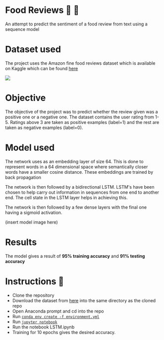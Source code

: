 # Food Reviews 🍞 🍔
An attempt to predict the sentiment of a food review from text using a sequence model

# Dataset used
The project uses the Amazon fine food reviews dataset which is available on Kaggle
which can be found [here](https://www.kaggle.com/snap/amazon-fine-food-reviews)
  
![](dataset.png)

# Objective
The objective of the project was to predict whether the review given was a positive one or a negative one. The dataset contains the user rating from 1-5. Ratings above 3 are taken as positive examples (label=1) and the rest are taken as negative examples (label=0).

# Model used
The network uses as an embedding layer of size 64. This is done to represent words in a 64 dimensional space where semantically closer words have a smaller cosine distance. These embeddings are trained by back propagation

The network is then followed by a bidirectional LSTM. LSTM's have been chosen to help carry out information in sequences from one end to another end. The cell state in the LSTM layer helps in achieving this.

The network is then followed by a few dense layers with the final one having a sigmoid activation.

(insert model image here)

# Results
The model gives a result of **95% training accuracy** and **91% testing accuracy**

# Instructions 📝
- Clone the repository
- Download the dataset from [here](https://www.kaggle.com/snap/amazon-fine-food-reviews) into the same directory as the cloned repo
- Open Anaconda prompt and cd into the repo
- Run [`conda env create -f environment.yml`](#code)
- Run [`jupyter notebook`](#code)
- Run the notebook LSTM.ipynb
- Training for 10 epochs gives the desired accuracy.
